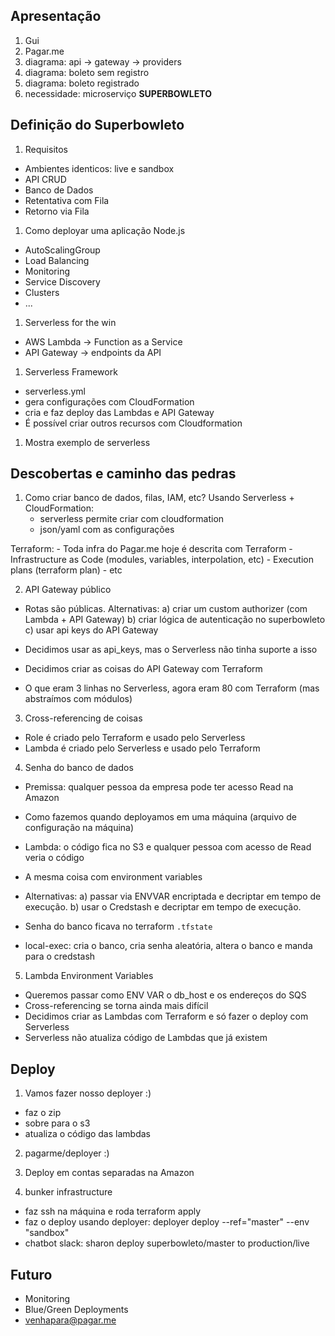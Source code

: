 ## Apresentação

1. Gui
1. Pagar.me
1. diagrama: api -> gateway -> providers
1. diagrama: boleto sem registro
1. diagrama: boleto registrado
1. necessidade: microserviço **SUPERBOWLETO**

## Definição do Superbowleto

1. Requisitos
  - Ambientes identicos: live e sandbox
  - API CRUD
  - Banco de Dados
  - Retentativa com Fila
  - Retorno via Fila

1. Como deployar uma aplicação Node.js
  - AutoScalingGroup
  - Load Balancing
  - Monitoring
  - Service Discovery
  - Clusters
  - ...

1. Serverless for the win
  - AWS Lambda -> Function as a Service
  - API Gateway -> endpoints da API

1. Serverless Framework
  - serverless.yml
  - gera configurações com CloudFormation
  - cria e faz deploy das Lambdas e API Gateway
  - É possível criar outros recursos com Cloudformation

1. Mostra exemplo de serverless

## Descobertas e caminho das pedras

1. Como criar banco de dados, filas, IAM, etc?
  Usando Serverless + CloudFormation:
    - serverless permite criar com cloudformation
    - json/yaml com as configurações

  Terraform:
    - Toda infra do Pagar.me hoje é descrita com Terraform
    - Infrastructure as Code (modules, variables, interpolation, etc)
    - Execution plans (terraform plan)
    - etc

2. API Gateway público
  - Rotas são públicas. Alternativas:
    a) criar um custom authorizer (com Lambda + API Gateway)
    b) criar lógica de autenticação no superbowleto
    c) usar api keys do API Gateway

  - Decidimos usar as api_keys, mas o Serverless não tinha suporte a isso
  - Decidimos criar as coisas do API Gateway com Terraform
  - O que eram 3 linhas no Serverless, agora eram 80 com Terraform (mas abstraímos com módulos)

3. Cross-referencing de coisas
  - Role é criado pelo Terraform e usado pelo Serverless
  - Lambda é criado pelo Serverless e usado pelo Terraform

4. Senha do banco de dados
  - Premissa: qualquer pessoa da empresa pode ter acesso Read na Amazon
  - Como fazemos quando deployamos em uma máquina (arquivo de configuração na máquina)
  - Lambda: o código fica no S3 e qualquer pessoa com acesso de Read veria o código
  - A mesma coisa com environment variables

  - Alternativas:
    a) passar via ENVVAR encriptada e decriptar em tempo de execução.
    b) usar o Credstash e decriptar em tempo de execução.

  - Senha do banco ficava no terraform `.tfstate`
  - local-exec: cria o banco, cria senha aleatória, altera o banco e manda para o credstash

5. Lambda Environment Variables
  - Queremos passar como ENV VAR o db_host e os endereços do SQS
  - Cross-referencing se torna ainda mais difícil
  - Decidimos criar as Lambdas com Terraform e só fazer o deploy com Serverless
  - Serverless não atualiza código de Lambdas que já existem

## Deploy

1. Vamos fazer nosso deployer :)
  - faz o zip
  - sobre para o s3
  - atualiza o código das lambdas

2. pagarme/deployer :)

3. Deploy em contas separadas na Amazon

4. bunker infrastructure
  - faz ssh na máquina e roda terraform apply
  - faz o deploy usando deployer: deployer deploy --ref="master" --env "sandbox"
  - chatbot slack: sharon deploy superbowleto/master to production/live

## Futuro

- Monitoring
- Blue/Green Deployments
- venhapara@pagar.me

